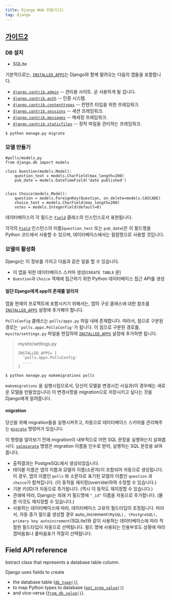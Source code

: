 ```yaml
---
title: Django Web 만들기(2)
tag: django
---
```




## [가이드2](https://docs.djangoproject.com/ko/3.1/intro/tutorial02/)



### DB 설치

- SQLite

기본적으로는, [`INSTALLED_APPS`](https://docs.djangoproject.com/ko/3.1/ref/settings/#std:setting-INSTALLED_APPS)는 Django와 함께 딸려오는 다음의 앱들을 포함합니다.

- [`django.contrib.admin`](https://docs.djangoproject.com/ko/3.1/ref/contrib/admin/#module-django.contrib.admin) -- 관리용 사이트. 곧 사용하게 될 겁니다.
- [`django.contrib.auth`](https://docs.djangoproject.com/ko/3.1/topics/auth/#module-django.contrib.auth) -- 인증 시스템.
- [`django.contrib.contenttypes`](https://docs.djangoproject.com/ko/3.1/ref/contrib/contenttypes/#module-django.contrib.contenttypes) -- 컨텐츠 타입을 위한 프레임워크.
- [`django.contrib.sessions`](https://docs.djangoproject.com/ko/3.1/topics/http/sessions/#module-django.contrib.sessions) -- 세션 프레임워크.
- [`django.contrib.messages`](https://docs.djangoproject.com/ko/3.1/ref/contrib/messages/#module-django.contrib.messages) -- 메세징 프레임워크.
- [`django.contrib.staticfiles`](https://docs.djangoproject.com/ko/3.1/ref/contrib/staticfiles/#module-django.contrib.staticfiles) -- 정적 파일을 관리하는 프레임워크.

```
$ python manage.py migrate
```



### 모델 만들기

```
#polls/models.py
from django.db import models

class Question(models.Model):
    question_text = models.CharField(max_length=200)
    pub_date = models.DateTimeField('date published')


class Choice(models.Model):
    question = models.ForeignKey(Question, on_delete=models.CASCADE)
    choice_text = models.CharField(max_length=200)
    votes = models.IntegerField(default=0)
```

데이터베이스의 각 필드는 [`Field`](https://docs.djangoproject.com/ko/3.1/ref/models/fields/#django.db.models.Field) 클래스의 인스턴스로서 표현됩니다.

각각의 [`Field`](https://docs.djangoproject.com/ko/3.1/ref/models/fields/#django.db.models.Field) 인스턴스의 이름(`question_text` 또는 `pub_date`)은 이 필드명을 Python 코드에서 사용할 수 있으며, 데이터베이스에서는 컬럼명으로 사용할 것입니다.



### 모델의 활성화

Django는 이 정보를 가지고 다음과 같은 일을 할 수 있습니다.

- 이 앱을 위한 데이터베이스 스키마 생성(`CREATE TABLE` 문)
- `Question`과 `Choice` 객체에 접근하기 위한 Python 데이터베이스 접근 API를 생성

#### 일단 Django에게 app의 존재를 알리자

 앱을 현재의 프로젝트에 포함시키기 위해서는, 앱의 구성 클래스에 대한 참조를 [`INSTALLED_APPS`](https://docs.djangoproject.com/ko/3.1/ref/settings/#std:setting-INSTALLED_APPS) 설정에 추가해야 합니다.

 `PollsConfig` 클래스는 `polls/apps.py` 파일 내에 존재합니다. 따라서, 점으로 구분된 경로는 `'polls.apps.PollsConfig'`가 됩니다. 이 점으로 구분된 경로를, `mysite/settings.py` 파일을 편집하여 [`INSTALLED_APPS`](https://docs.djangoproject.com/ko/3.1/ref/settings/#std:setting-INSTALLED_APPS) 설정에 추가하면 됩니다. 

> mysite/settings.py
>
> ```
> INSTALLED_APPS= [
> 	'polls.apps.PollsConfig'
> 	....
> ]
> ```

```
$ python manage.py makemigrations polls
```

`makemigrations` 을 실행시킴으로서, 당신이 모델을 변경시킨 사실과(이 경우에는 새로운 모델을 만들었습니다) 이 변경사항을 *migration*으로 저장시키고 싶다는 것을 Django에게 알려줍니다.



#### migration

당신을 위해 migration들을 실행시켜주고, 자동으로 데이터베이스 스키마를 관리해주는 [`migrate`](https://docs.djangoproject.com/ko/3.1/ref/django-admin/#django-admin-migrate) 명령어가 있습니다. 

이 명령을 알아보기 전에 migration이 내부적으로 어떤 SQL 문장을 실행하는지 살펴봅시다. [`sqlmigrate`](https://docs.djangoproject.com/ko/3.1/ref/django-admin/#django-admin-sqlmigrate) 명령은 migration 이름을 인수로 받아, 실행하는 SQL 문장을 보여줍니다.

- 출력결과는 PostgreSQL에서 생성되었습니다.
- 테이블 이름은 앱의 이름과 모델의 이름(소문자)이 조합되어 자동으로 생성됩니다. 이 경우, 앱의 이름인 `polls` 와 소문자로 표기된 모델의 이름인 `question` 과 `choice`가 합쳐집니다. (이 동작을 재지정(override)하여 수정할 수 있습니다.)
- 기본 키(ID)가 자동으로 추가됩니다. (역시 이 동작도 재지정할 수 있습니다.)
- 관례에 따라, Django는 외래 키 필드명에 `"_id"` 이름을 자동으로 추가합니다. (물론 이것도 재지정할 수 있습니다.)
- 사용하는 데이터베이스에 따라, 데이터베이스 고유의 필드타입이 조정됩니다. 따라서, 자동 증가 필드를 생성할 경우 auto_increment``(MySQL), (PostgreSQL), primary key autoincrement``(SQLite)와 같이 사용하는 데이터베이스에 따라 적절한 필드타입이 자동으로 선택됩니다. 필드 명에 사용되는 인용부호도 상황에 따라 겹따옴표나 홑따옴표가 적절히 선택됩니다.



## Field API reference

bstract class that represents a database table column.

Django uses fields to create 

- the database table ([`db_type()`](https://docs.djangoproject.com/ko/3.1/ref/models/fields/#django.db.models.Field.db_type)), 
- to map Python types to database ([`get_prep_value()`](https://docs.djangoproject.com/ko/3.1/ref/models/fields/#django.db.models.Field.get_prep_value)) 
- and vice-versa ([`from_db_value()`](https://docs.djangoproject.com/ko/3.1/ref/models/fields/#django.db.models.Field.from_db_value)).
